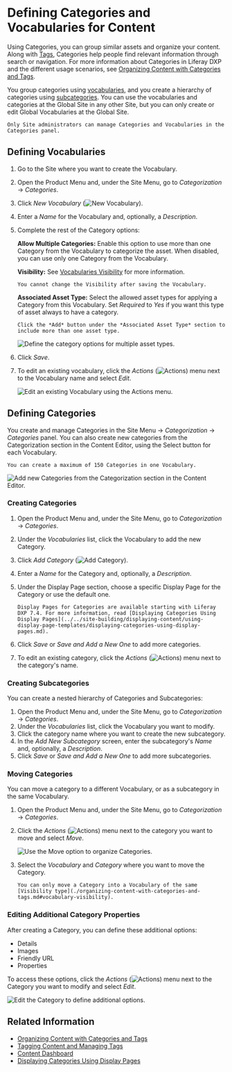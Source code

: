 # Defining Categories and Vocabularies for Content

Using Categories, you can group similar assets and organize your content. Along with [Tags](./tagging-content-and-managing-tags.md), Categories help people find relevant information through search or navigation. For more information about Categories in Liferay DXP and the different usage scenarios, see [Organizing Content with Categories and Tags](organizing-content-with-categories-and-tags.md).

You group categories using [vocabularies](#defining-vocabularies), and you create a hierarchy of categories using [subcategories](#creating-subcategories). You can use the vocabularies and categories at the Global Site in any other Site, but you can only create or edit Global Vocabularies at the Global Site.

```{note}
Only Site administrators can manage Categories and Vocabularies in the Categories panel.
```

## Defining Vocabularies

1. Go to the Site where you want to create the Vocabulary.
1. Open the Product Menu and, under the Site Menu, go to *Categorization* &rarr; *Categories*.
1. Click *New Vocabulary* (![New Vocabulary](../../images/icon-plus.png)).
1. Enter a *Name* for the Vocabulary and, optionally, a *Description*.
1. Complete the rest of the Category options:

   **Allow Multiple Categories:** Enable this option to use more than one Category from the Vocabulary to categorize the asset. When disabled, you can use only one Category from the Vocabulary.

   **Visibility:** See [Vocabularies Visibility](./organizing-content-with-categories-and-tags.md#vocabulary-visibility) for more information.

   ```{important}
   You cannot change the Visibility after saving the Vocabulary.
   ```

   **Associated Asset Type:** Select the allowed asset types for applying a Category from this Vocabulary. Set *Required* to *Yes* if you want this type of asset always to have a category.

   ```{tip}
   Click the *Add* button under the *Associated Asset Type* section to include more than one asset type.
   ```

   ![Define the category options for multiple asset types.](./defining-categories-and-vocabularies-for-content/images/02.png)

1. Click *Save*.
1. To edit an existing vocabulary, click the *Actions* (![Actions](../../images/icon-actions.png)) menu next to the Vocabulary name and select *Edit*.

    ![Edit an existing Vocabulary using the Actions menu.](./defining-categories-and-vocabularies-for-content/images/08.png)

## Defining Categories

You create and manage Categories in the Site Menu &rarr; *Categorization* &rarr; *Categories* panel. You can also create new categories from the Categorization section in the Content Editor, using the Select button for each Vocabulary.

```{important}
You can create a maximum of 150 Categories in one Vocabulary.
```

![Add new Categories from the Categorization section in the Content Editor.](./defining-categories-and-vocabularies-for-content/images/04.png)

### Creating Categories

1. Open the Product Menu and, under the Site Menu, go to *Categorization* &rarr; *Categories*.
1. Under the *Vocabularies* list, click the Vocabulary to add the new Category.
1. Click *Add Category* (![Add Category](../../images/icon-add.png)).
1. Enter a *Name* for the Category and, optionally, a *Description*.
1. Under the Display Page section, choose a specific Display Page for the Category or use the default one.

   ```{note}
   Display Pages for Categories are available starting with Liferay DXP 7.4. For more information, read [Displaying Categories Using Display Pages](../../site-building/displaying-content/using-display-page-templates/displaying-categories-using-display-pages.md).
   ```

1. Click *Save* or *Save and Add a New One* to add more categories.
1. To edit an existing category, click the *Actions* (![Actions](../../images/icon-actions.png)) menu next to the category's name.

### Creating Subcategories

You can create a nested hierarchy of Categories and Subcategories:

1. Open the Product Menu and, under the Site Menu, go to *Categorization* &rarr; *Categories*.
1. Under the *Vocabularies* list, click the Vocabulary you want to modify.
1. Click the category name where you want to create the new subcategory.
1. In the *Add New Subcategory* screen, enter the subcategory's *Name* and, optionally, a *Description*.
1. Click *Save* or *Save and Add a New One* to add more subcategories.

### Moving Categories

You can move a category to a different Vocabulary, or as a subcategory in the same Vocabulary.

1. Open the Product Menu and, under the Site Menu, go to *Categorization* &rarr; *Categories*.
1. Click the *Actions* (![Actions](../../images/icon-actions.png)) menu next to the category you want to move and select *Move*.

    ![Use the Move option to organize Categories.](./defining-categories-and-vocabularies-for-content/images/03.png)

1. Select the *Vocabulary* and *Category* where you want to move the Category.

    ```{note}
    You can only move a Category into a Vocabulary of the same [Visibility type](./organizing-content-with-categories-and-tags.md#vocabulary-visibility).
    ```

### Editing Additional Category Properties

After creating a Category, you can define these additional options:

- Details
- Images
- Friendly URL
- Properties

To access these options, click the *Actions* (![Actions](../../images/icon-actions.png)) menu next to the Category you want to modify and select *Edit*.

![Edit the Category to define additional options.](./defining-categories-and-vocabularies-for-content/images/10.png)

## Related Information

- [Organizing Content with Categories and Tags](./organizing-content-with-categories-and-tags.md)
- [Tagging Content and Managing Tags](./tagging-content-and-managing-tags.md)
- [Content Dashboard](../content-dashboard/about-the-content-dashboard.md)
- [Displaying Categories Using Display Pages](../../site-building/displaying-content/using-display-page-templates/displaying-categories-using-display-pages.md)
